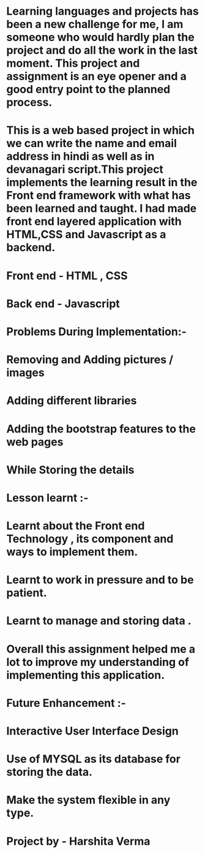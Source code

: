 # Learning languages and projects  has been a new challenge for me, I am someone who would hardly plan the project and do all the work in the last moment. This project and assignment is an eye opener and a good entry point to the planned process. 

# This is a web based project in which we can write the name and email address in hindi as well as in devanagari script.This project implements the learning result in the Front end framework with what has been learned and taught. I had made front end layered  application with HTML,CSS and Javascript as a backend. 
      
# Front end  - HTML , CSS 
# Back end - Javascript


# Problems During Implementation:- 
# Removing and Adding pictures / images 
# Adding different libraries
# Adding the bootstrap features to the web pages
# While Storing the details 

# Lesson learnt :- 
# Learnt about the Front end Technology , its component and ways to implement them.
# Learnt to work in pressure and to be patient.
# Learnt to manage and storing data .
# Overall this assignment helped me a lot to improve my understanding of implementing this  application.


# Future Enhancement :- 
# Interactive User Interface Design
# Use of MYSQL  as its database for storing the data.
# Make the system flexible in any type.



# Project by - Harshita Verma 
